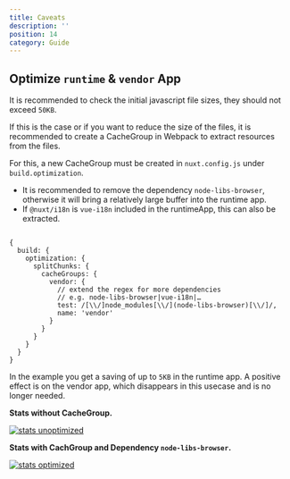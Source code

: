 ```yaml
---
title: Caveats
description: ''
position: 14
category: Guide
---
```


## Optimize `runtime` & `vendor` App

It is recommended to check the initial javascript file sizes, they should not exceed `50KB`.

If this is the case or if you want to reduce the size of the files, it is recommended to create a CacheGroup in Webpack to extract resources from the files.

For this, a new CacheGroup must be created in `nuxt.config.js` under `build.optimization`.

- It is recommended to remove the dependency `node-libs-browser`, otherwise it will bring a relatively large buffer into the runtime app.
- If `@nuxt/i18n` is `vue-i18n` included in the runtimeApp, this can also be extracted.


````js[Example Configuration]

{
  build: {
    optimization: {
      splitChunks: {
        cacheGroups: {
          vendor: {
            // extend the regex for more dependencies 
            // e.g. node-libs-browser|vue-i18n|…
            test: /[\\/]node_modules[\\/](node-libs-browser)[\\/]/,
            name: 'vendor'
          }
        }
      }
    }
  }
}

````

In the example you get a saving of up to `5KB` in the runtime app. A positive effect is on the vendor app, which disappears in this usecase and is no longer needed.

**Stats without CacheGroup.**

<a href="/caveats/unoptimized.jpg" target="_blank"><img src="/caveats/unoptimized.jpg" alt="stats unoptimized"/></a>


**Stats with CachGroup and Dependency `node-libs-browser`.**

<a href="/caveats/optimized.jpg" target="_blank"><img src="/caveats/optimized.jpg" alt="stats optimized"/></a>

